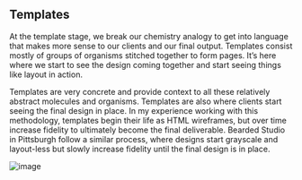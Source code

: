 ## Templates

At the template stage, we break our chemistry analogy to get into language that makes more sense 
to our clients and our final output. Templates consist mostly of groups of organisms stitched
together to form pages. It’s here where we start to see the design coming together and start seeing
things like layout in action.
  
Templates are very concrete and provide context to all these relatively abstract molecules and
organisms. Templates are also where clients start seeing the final design in place. In my experience
working with this methodology, templates begin their life as HTML wireframes, but over time increase
fidelity to ultimately become the final deliverable. Bearded Studio in Pittsburgh follow a similar
process, where designs start grayscale and layout-less but slowly increase fidelity until the final
design is in place.

![image](http://bradfrost.com/wp-content/uploads/2013/06/template1.jpg)